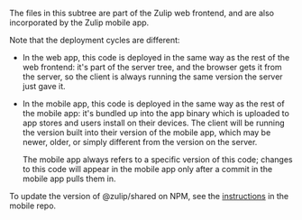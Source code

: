 The files in this subtree are part of the Zulip web frontend,
and are also incorporated by the Zulip mobile app.

Note that the deployment cycles are different:

- In the web app, this code is deployed in the same way as the rest of
  the web frontend: it's part of the server tree, and the browser
  gets it from the server, so the client is always running the same
  version the server just gave it.

- In the mobile app, this code is deployed in the same way as the
  rest of the mobile app: it's bundled up into the app binary which
  is uploaded to app stores and users install on their devices. The
  client will be running the version built into their version of the
  mobile app, which may be newer, older, or simply different from the
  version on the server.

  The mobile app always refers to a specific version of this code;
  changes to this code will appear in the mobile app only after a
  commit in the mobile app pulls them in.

To update the version of @zulip/shared on NPM, see the
[instructions][publishing-shared] in the mobile repo.

[publishing-shared]: https://github.com/zulip/zulip-mobile/blob/master/docs/howto/shared.md#publishing-zulipshared-to-npm
